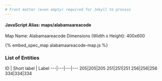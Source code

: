 ```yaml
---
# Front matter (even empty) required for Jekyll to process
---
```


#### JavaScript Alias: maps/alabamaareacode

Map Name: Alabamaareacode
Dimensions (Width x Height): 400x600



{% embed_spec_map alabamaareacode-map.js %}

### List of Entities

ID | Short label | Label
---|---|---|---
205|205|205
251|251|251
256|256|256
334|334|334

